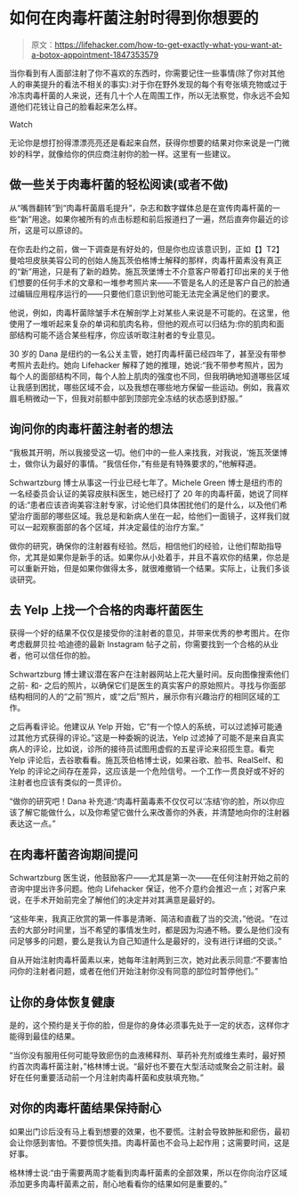 # 如何在肉毒杆菌注射时得到你想要的

> 原文：<https://lifehacker.com/how-to-get-exactly-what-you-want-at-a-botox-appointment-1847353579>

当你看到有人面部注射了你不喜欢的东西时，你需要记住一些事情(除了你对其他人的审美提升的看法不相关的事实):对于你在野外发现的每个有夸张填充物或过于冷冻肉毒杆菌的人来说，还有几十个人在周围工作，所以无法察觉，你永远不会知道他们花钱让自己的脸看起来怎么样。

Watch

无论你是想打扮得漂漂亮亮还是看起来自然，获得你想要的结果对你来说是一门微妙的科学，就像给你的供应商注射你的脸一样。这里有一些建议。

## **做一些关于肉毒杆菌的轻松阅读(或者不做)**

从“嘴唇翻转”到“肉毒杆菌眉毛提升”，杂志和数字媒体总是在宣传肉毒杆菌的一些“新”用途。如果你被所有的点击标题和前后报道扫了一遍，然后直奔你最近的诊所，这是可以原谅的。

在你去赴约之前，做一下调查是有好处的，但是你也应该意识到，正如【】T2】曼哈坦皮肤美容公司的创始人施瓦茨伯格博士解释的那样，肉毒杆菌素没有真正的“新”用途，只是有了新的趋势。施瓦茨堡博士不介意客户带着打印出来的关于他们想要的任何手术的文章和一堆参考照片来——不管是名人的还是客户自己的脸通过编辑应用程序运行的——只要他们意识到他可能无法完全满足他们的要求。

他说，例如，肉毒杆菌除皱手术在解剖学上对某些人来说是不可能的。在这里，他使用了一堆听起来复杂的单词和肌肉名称，但他的观点可以归结为:你的肌肉和面部结构可能不适合某些程序，你应该听取注射者的专业意见。

30 岁的 Dana 是纽约的一名公关主管，她打肉毒杆菌已经四年了，甚至没有带参考照片去赴约。她向 Lifehacker 解释了她的推理，她说:“我不带参考照片，因为每个人的面部结构不同，每个人脸上肌肉的强度也不同，但我明确地知道哪些区域让我感到困扰，哪些区域不会，以及我想在哪些地方保留一些运动。例如，我喜欢眉毛稍微动一下，但我对前额中部到顶部完全冻结的状态感到舒服。”

## **询问你的肉毒杆菌注射者的想法**

“我极其开明，所以我接受这一切。他们中的一些人来找我，对我说，‘施瓦茨堡博士，做你认为最好的事情。“我信任你，”有些是有特殊要求的，”他解释道。

Schwartzburg 博士从事这一行业已经七年了。Michele Green 博士是纽约市的一名经委员会认证的美容皮肤科医生，她已经打了 20 年的肉毒杆菌，她说了同样的话:“患者应该咨询美容注射专家，讨论他们具体困扰他们的是什么，以及他们希望治疗面部的哪些区域。我总是和新病人坐在一起，给他们一面镜子，这样我们就可以一起观察面部的各个区域，并决定最佳的治疗方案。”

做你的研究，确保你的注射器有经验。然后，相信他们的经验，让他们帮助指导你，尤其是如果你是新手的话。如果你从小处着手，并且不喜欢你的结果，你总是可以重新开始，但是如果你做得太多，就很难撤销一个结果。实际上，让我们多谈谈研究。

## 去 Yelp 上找一个合格的肉毒杆菌医生

获得一个好的结果不仅仅是接受你的注射者的意见，并带来优秀的参考图片。在你考虑截屏贝拉·哈迪德的最新 Instagram 帖子之前，你需要找到一个合格的从业者，他可以信任你的脸。

Schwartzburg 博士建议潜在客户在注射器网站上花大量时间。反向图像搜索他们之前- 和- 之后的照片，以确保它们是医生的真实客户的原始照片。寻找与你面部结构相同的人的“之前”照片，或“之后”照片，展示你有兴趣治疗的相同区域的工作。

之后再看评论。他建议从 Yelp 开始，它“有一个惊人的系统，可以过滤掉可能通过其他方式获得的评论。”这是一种委婉的说法，Yelp 过滤掉了可能不是来自真实病人的评论，比如说，诊所的接待员试图用虚假的五星评论来招揽生意。看完 Yelp 评论后，去谷歌看看。施瓦茨伯格博士说，如果谷歌、脸书、RealSelf、和 Yelp 的评论之间存在差异，这应该是一个危险信号。一个工作一贯良好或不好的注射者也应该有类似的一贯评价。

“做你的研究吧！Dana 补充道:“肉毒杆菌毒素不仅仅可以‘冻结’你的脸，所以你应该了解它能做什么，以及你希望它做什么来改善你的外表，并清楚地向你的注射器表达这一点。”

## **在肉毒杆菌咨询期间提问**

Schwartzburg 医生说，他鼓励客户——尤其是第一次——在任何注射开始之前的咨询中提出许多问题。他向 Lifehacker 保证，他不介意约会推迟一点；对客户来说，在手术开始前完全了解他们的决定并对其满意是最好的。

“这些年来，我真正欣赏的第一件事是清晰、简洁和直截了当的交流，”他说。“在过去的大部分时间里，当不希望的事情发生时，都是因为沟通不畅。要么是他们没有问足够多的问题，要么是我认为自己知道什么是最好的，没有进行详细的交谈。”

自从开始注射肉毒杆菌素以来，她每年注射两到三次，她对此表示同意:“不要害怕问你的注射者问题，或者在他们开始注射你没有同意的部位时暂停他们。”

## **让你的身体恢复健康**

是的，这个预约是关于你的脸，但是你的身体必须事先处于一定的状态，这样你才能得到最佳的结果。

“当你没有服用任何可能导致瘀伤的血液稀释剂、草药补充剂或维生素时，最好预约首次肉毒杆菌注射，”格林博士说。“最好也不要在大型活动或聚会之前注射。最好在任何重要活动前一个月注射肉毒杆菌和皮肤填充物。”

## **对你的肉毒杆菌结果保持耐心**

如果出门诊后没有马上看到想要的效果，也不要慌。注射会导致肿胀和瘀伤，最初会让你感到害怕。不要惊慌失措。肉毒杆菌也不会马上起作用；这需要时间，这是好事。

格林博士说:“由于需要两周才能看到肉毒杆菌素的全部效果，所以在你向治疗区域添加更多肉毒杆菌素之前，耐心地看看你的结果如何是重要的。”